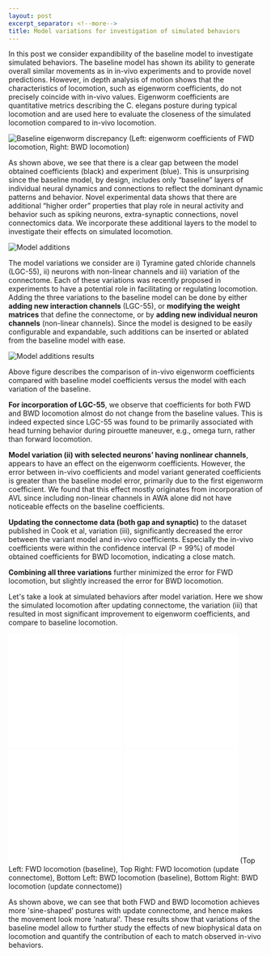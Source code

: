 ```yaml
---
layout: post
excerpt_separator: <!--more-->
title: Model variations for investigation of simulated behaviors
---
```


In this post we consider expandibility of the baseline model to investigate simulated behaviors. The baseline model has shown its ability to generate overall similar movements as in in-vivo experiments and to provide novel predictions. However, in depth analysis of motion shows that the characteristics of locomotion, such as eigenworm coefficients, do not precisely coincide with in-vivo values. Eigenworm coefficients are quantitative metrics describing the C. elegans posture during typical locomotion and are used here to evaluate the closeness of the simulated locomotion compared to in-vivo locomotion.

![Baseline eigenworm discrepancy](/CelegansWholeIntegration/media/eigenworm_discrepancy.png)
(Left: eigenworm coefficients of FWD locomotion, Right: BWD locomotion)

As shown above, we see that there is a clear gap between the model obtained coefficients (black) and experiment (blue). This is unsurprising since the baseline model, by design, includes only “baseline” layers of individual neural dynamics and connections to reflect the dominant dynamic patterns and behavior. Novel experimental data shows that there are additional “higher order” properties that play role in neural activity and behavior such as spiking neurons, extra-synaptic connections, novel connectomics data. We incorporate these additional layers to the model to investigate their effects on simulated locomotion.

<!--more-->

![Model additions](/CelegansWholeIntegration/media/model_additions.png)

The model variations we consider are i) Tyramine gated chloride channels (LGC-55), ii) neurons with non-linear channels and iii) variation of the connectome. Each of these variations was recently proposed in experiments to have a potential role in facilitating or regulating locomotion. Adding the three variations to the baseline model can be done by either **adding new interaction channels** (LGC-55), or **modifying the weight matrices** that define the connectome, or by **adding new individual neuron channels** (non-linear channels). Since the model is designed to be easily configurable and expandable, such additions can be inserted or ablated from the baseline model with ease. 

![Model additions results](/CelegansWholeIntegration/media/model_additions_results.png)

Above figure describes the comparison of in-vivo eigenworm coefficients compared with baseline model coefficients versus the model with each variation of the baseline. 

**For incorporation of LGC-55**, we observe that coefficients for both FWD and BWD locomotion almost do not change from the baseline values. This is indeed expected since LGC-55 was found to be primarily associated with head turning behavior during pirouette maneuver, e.g., omega turn, rather than forward locomotion. 

**Model variation (ii) with selected neurons’ having nonlinear channels**, appears to have an effect on the eigenworm coefficients. However, the error between in-vivo coefficients and model variant generated coefficients is greater than the baseline model error, primarily due to the first eigenworm coefficient. We found that this effect mostly originates from incorporation of AVL since including non-linear channels in AWA alone did not have noticeable effects on the baseline coefficients. 

**Updating the connectome data (both gap and synaptic)** to the dataset published in Cook et al, variation (iii), significantly decreased the error between the variant model and in-vivo coefficients. Especially the in-vivo coefficients were within the confidence interval (P = 99%) of model obtained coefficients for BWD locomotion, indicating a close match. 

**Combining all three variations** further minimized the error for FWD locomotion, but slightly increased the error for BWD locomotion. 

Let's take a look at simulated behaviors after model variation. Here we show the simulated locomotion after updating connectome, the variation (iii) that resulted in most significant improvement to eigenworm coefficients, and compare to baseline locomotion.

<iframe width="225" height="225" src="/CelegansWholeIntegration/media/baseline_fwd.mp4" frameborder="0" allow="accelerometer; autoplay; encrypted-media; gyroscope; picture-in-picture" allowfullscreen></iframe>   <iframe width="225" height="225" src="/CelegansWholeIntegration/media/connectome_var_fwd.mp4" frameborder="0" allow="accelerometer; autoplay; encrypted-media; gyroscope; picture-in-picture" allowfullscreen></iframe>   
<iframe width="225" height="225" src="/CelegansWholeIntegration/media/baseline_bwd.mp4" frameborder="0" allow="accelerometer; autoplay; encrypted-media; gyroscope; picture-in-picture" allowfullscreen></iframe>   <iframe width="225" height="225" src="/CelegansWholeIntegration/media/connectome_var_bwd.mp4" frameborder="0" allow="accelerometer; autoplay; encrypted-media; gyroscope; picture-in-picture" allowfullscreen></iframe>   
(Top Left: FWD locomotion (baseline), Top Right: FWD locomotion (update connectome), Bottom Left: BWD locomotion (baseline), Bottom Right: BWD locomotion (update connectome))

As shown above, we can see that both FWD and BWD locomotion achieves more 'sine-shaped' postures with update connectome, and hence makes the movement look more 'natural'. These results show that variations of the baseline model allow to further study the effects of new biophysical data on locomotion and quantify the contribution of each to match observed in-vivo behaviors. 


